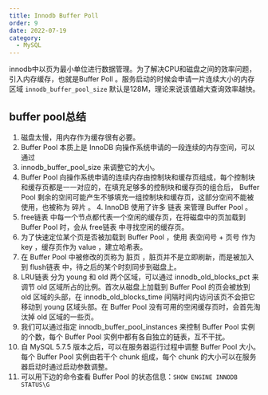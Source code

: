 ```yaml
---
title: Innodb Buffer Poll
order: 9
date: 2022-07-19
category:
  - MySQL
---
```


innodb中以页为最小单位进行数据管理。为了解决CPU和磁盘之间的效率问题，引入内存缓存，也就是Buffer Poll 。服务启动的时候会申请一片连续大小的内存区域
`innodb_buffer_pool_size` 默认是128M，理论来说该值越大查询效率越快。


## buffer pool总结

1. 磁盘太慢，用内存作为缓存很有必要。
2. Buffer Pool 本质上是 InnoDB 向操作系统申请的一段连续的内存空间，可以通过
3. innodb_buffer_pool_size 来调整它的大小。
4. Buffer Pool 向操作系统申请的连续内存由控制块和缓存页组成，每个控制块和缓存页都是一一对应的，在填充足够多的控制块和缓存页的组合后， Buffer Pool 剩余的空间可能产生不够填充一组控制块和缓存页，这部分空间不能被使用，也被称为 碎片 。 4. InnoDB 使用了许多 链表 来管理 Buffer Pool 。
5. free链表 中每一个节点都代表一个空闲的缓存页，在将磁盘中的页加载到 Buffer Pool 时，会从 free链表 中寻找空闲的缓存页。
6. 为了快速定位某个页是否被加载到 Buffer Pool ，使用 表空间号 + 页号 作为 key ，缓存页作为 value ，建立哈希表。
7. 在 Buffer Pool 中被修改的页称为 脏页 ，脏页并不是立即刷新，而是被加入到 flush链表 中，待之后的某个时刻同步到磁盘上。
8. LRU链表 分为 young 和 old 两个区域，可以通过 innodb_old_blocks_pct 来调节 old 区域所占的比例。首次从磁盘上加载到 Buffer Pool 的页会被放到 old 区域的头部，在 innodb_old_blocks_time 间隔时间内访问该页不会把它移动到 young 区域头部。在 Buffer Pool 没有可用的空闲缓存页时，会首先淘汰掉 old 区域的一些页。
9. 我们可以通过指定 innodb_buffer_pool_instances 来控制 Buffer Pool 实例的个数，每个 Buffer Pool 实例中都有各自独立的链表，互不干扰。
10. 自 MySQL 5.7.5 版本之后，可以在服务器运行过程中调整 Buffer Pool 大小。每个 Buffer Pool 实例由若干个 chunk 组成，每个 chunk 的大小可以在服务器启动时通过启动参数调整。
11. 可以用下边的命令查看 Buffer Pool 的状态信息：`SHOW ENGINE INNODB STATUS\G`
